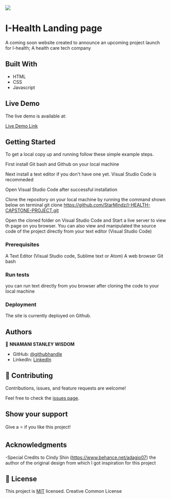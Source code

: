 ![](https://img.shields.io/badge/Microverse-blueviolet)

# I-Health Landing page
A coming soon website created to announce an upcoming project launch for I-health; A health care tech company


## Built With

- HTML
- CSS
- Javascript

## Live Demo 
The live demo is available at:

[Live Demo Link](https://starmindz.github.io/I-HEALTH-CAPSTONE-PROJECT/)


## Getting Started

To get a local copy up and running follow these simple example steps.

First install Git bash and Github on your local machine

Next install a text editor if you don't have one yet. Visual Studio Code is recommeded

Open Visual Studio Code after successful installation

Clone the repository on your local machine by running the command shown below on terminal
git clone https://github.com/StarMindz/I-HEALTH-CAPSTONE-PROJECT.git

Open the cloned folder on Visual Studio Code and Start a live server to view th page on you browser. You can also view and manipulated the source code of the project directly from your text editor (Visual Studio Code)

### Prerequisites
A Text Editor (Visual Studio code, Sublime text or Atom)
A web browser
Git bash

### Run tests
you can run text directly from you browser after cloning the code to your local machine
### Deployment
The site is currently deployed on Github. 

## Authors

👤 **NNAMANI STANLEY WISDOM**

- GitHub: [@githubhandle](https://github.com/StarMindz)
- LinkedIn: [LinkedIn](https://www.linkedin.com/in/stanley-nnamani-72224b180)

## 🤝 Contributing

Contributions, issues, and feature requests are welcome!

Feel free to check the [issues page](../../issues/).

## Show your support

Give a ⭐️ if you like this project!

## Acknowledgments

-Special Credits to Cindy Shin (https://www.behance.net/adagio07) the author of the original design from which I got inspiration for this project

## 📝 License

This project is [MIT](./MIT.md) licensed.
Creative Common License